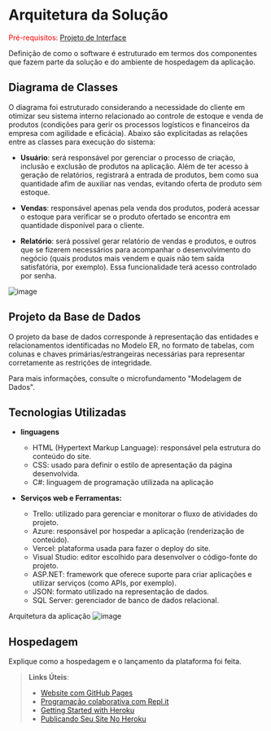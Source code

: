# Arquitetura da Solução

<span style="color:red">Pré-requisitos: <a href="3-Projeto de Interface.md"> Projeto de Interface</a></span>

Definição de como o software é estruturado em termos dos componentes que fazem parte da solução e do ambiente de hospedagem da aplicação.

## Diagrama de Classes

O diagrama foi estruturado considerando a necessidade do cliente em otimizar seu sistema interno relacionado ao controle de estoque e venda de produtos (condições para gerir os processos logísticos e financeiros da empresa com agilidade e eficácia). Abaixo são explicitadas as relações entre as classes para execução do sistema:

 - **Usuário**: será responsável por gerenciar o processo de criação, inclusão e exclusão de produtos na aplicação. Além de ter acesso à geração de relatórios, registrará a entrada de produtos, bem como sua quantidade afim de auxiliar nas vendas, evitando oferta de produto sem estoque. 

 - **Vendas**: responsável apenas pela venda dos produtos, poderá acessar o estoque para verificar se o produto ofertado se encontra em quantidade disponível para o cliente.

 - **Relatório**: será possível gerar relatório de vendas e produtos, e outros que se fizerem necessários para acompanhar o desenvolvimento do negócio (quais produtos mais vendem e quais não tem saída satisfatória, por exemplo). Essa funcionalidade terá acesso controlado por senha.

![image](https://user-images.githubusercontent.com/106809153/235804576-b82cf41a-7ff9-4429-8be7-da0881c15f1e.png)


## Projeto da Base de Dados

O projeto da base de dados corresponde à representação das entidades e relacionamentos identificadas no Modelo ER, no formato de tabelas, com colunas e chaves primárias/estrangeiras necessárias para representar corretamente as restrições de integridade.
 
Para mais informações, consulte o microfundamento "Modelagem de Dados".

## Tecnologias Utilizadas

- **linguagens** 
  - HTML (Hypertext Markup Language): responsável pela estrutura do conteúdo do site.
  - CSS: usado para definir o estilo de apresentação da página desenvolvida.
  - C#: linguagem de programação utilizada na aplicação

- **Serviços web e Ferramentas:**
  - Trello:  utilizado para gerenciar e monitorar o fluxo de atividades do projeto.
  - Azure: responsável por hospedar a aplicação (renderização de conteúdo).
  - Vercel: plataforma usada para fazer o deploy do site.
  - Visual Studio: editor escolhido para desenvolver o código-fonte do projeto.
  - ASP.NET: framework que oferece suporte para criar aplicações e utilizar serviços (como APIs, por exemplo).
  - JSON: formato utilizado na representação de dados.
  - SQL Server: gerenciador de banco de dados relacional.

Arquitetura da aplicação
![image](https://github.com/ICEI-PUC-Minas-PMV-ADS/pmv-ads-2023-1-e2-proj-int-t1-pmv-ads-2023-1-e2-proj-int-t1-CEV/assets/106809153/8e4cf7a0-fe80-48bb-b59e-a84f8d01a189)

## Hospedagem

Explique como a hospedagem e o lançamento da plataforma foi feita.

> **Links Úteis**:
>
> - [Website com GitHub Pages](https://pages.github.com/)
> - [Programação colaborativa com Repl.it](https://repl.it/)
> - [Getting Started with Heroku](https://devcenter.heroku.com/start)
> - [Publicando Seu Site No Heroku](http://pythonclub.com.br/publicando-seu-hello-world-no-heroku.html)
